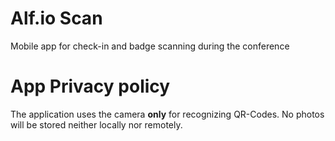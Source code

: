 # Alf.io Scan
Mobile app for check-in and badge scanning during the conference 

# App Privacy policy
The application uses the camera **only** for recognizing QR-Codes. No photos will be stored neither locally nor remotely.
